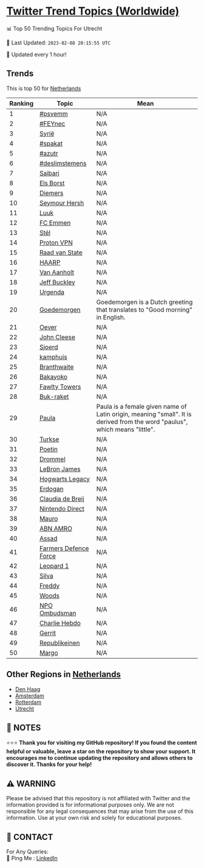[Twitter Trend Topics (Worldwide)](https://github.com/ErcinDedeoglu/Twitter-Trend-Topics)
==========


📊 Top 50 Trending Topics For Utrecht

📆 Last Updated: `2023-02-08 20:15:55 UTC`

🔧 Updated every 1 hour!


## Trends

This is top 50 for [Netherlands](</Netherlands>)

| Ranking | Topic | Mean |
| ------- | ------------ | ------------ |
| 1 | [#psvemm](http://twitter.com/search?q=%23psvemm) | N/A |
| 2 | [#FEYnec](http://twitter.com/search?q=%23FEYnec) | N/A |
| 3 | [Syrië](http://twitter.com/search?q=Syri%c3%ab) | N/A |
| 4 | [#spakat](http://twitter.com/search?q=%23spakat) | N/A |
| 5 | [#azutr](http://twitter.com/search?q=%23azutr) | N/A |
| 6 | [#deslimstemens](http://twitter.com/search?q=%23deslimstemens) | N/A |
| 7 | [Saibari](http://twitter.com/search?q=Saibari) | N/A |
| 8 | [Els Borst](http://twitter.com/search?q=Els+Borst) | N/A |
| 9 | [Diemers](http://twitter.com/search?q=Diemers) | N/A |
| 10 | [Seymour Hersh](http://twitter.com/search?q=Seymour+Hersh) | N/A |
| 11 | [Luuk](http://twitter.com/search?q=Luuk) | N/A |
| 12 | [FC Emmen](http://twitter.com/search?q=FC+Emmen) | N/A |
| 13 | [Stél](http://twitter.com/search?q=St%c3%a9l) | N/A |
| 14 | [Proton VPN](http://twitter.com/search?q=Proton+VPN) | N/A |
| 15 | [Raad van State](http://twitter.com/search?q=Raad+van+State) | N/A |
| 16 | [HAARP](http://twitter.com/search?q=HAARP) | N/A |
| 17 | [Van Aanholt](http://twitter.com/search?q=Van+Aanholt) | N/A |
| 18 | [Jeff Buckley](http://twitter.com/search?q=Jeff+Buckley) | N/A |
| 19 | [Urgenda](http://twitter.com/search?q=Urgenda) | N/A |
| 20 | [Goedemorgen](http://twitter.com/search?q=Goedemorgen) | Goedemorgen is a Dutch greeting that translates to "Good morning" in English. |
| 21 | [Oever](http://twitter.com/search?q=Oever) | N/A |
| 22 | [John Cleese](http://twitter.com/search?q=John+Cleese) | N/A |
| 23 | [Sjoerd](http://twitter.com/search?q=Sjoerd) | N/A |
| 24 | [kamphuis](http://twitter.com/search?q=kamphuis) | N/A |
| 25 | [Branthwaite](http://twitter.com/search?q=Branthwaite) | N/A |
| 26 | [Bakayoko](http://twitter.com/search?q=Bakayoko) | N/A |
| 27 | [Fawlty Towers](http://twitter.com/search?q=Fawlty+Towers) | N/A |
| 28 | [Buk-raket](http://twitter.com/search?q=Buk-raket) | N/A |
| 29 | [Paula](http://twitter.com/search?q=Paula) | Paula is a female given name of Latin origin, meaning "small". It is derived from the word "paulus", which means "little". |
| 30 | [Turkse](http://twitter.com/search?q=Turkse) | N/A |
| 31 | [Poetin](http://twitter.com/search?q=Poetin) | N/A |
| 32 | [Drommel](http://twitter.com/search?q=Drommel) | N/A |
| 33 | [LeBron James](http://twitter.com/search?q=LeBron+James) | N/A |
| 34 | [Hogwarts Legacy](http://twitter.com/search?q=Hogwarts+Legacy) | N/A |
| 35 | [Erdogan](http://twitter.com/search?q=Erdogan) | N/A |
| 36 | [Claudia de Breij](http://twitter.com/search?q=Claudia+de+Breij) | N/A |
| 37 | [Nintendo Direct](http://twitter.com/search?q=Nintendo+Direct) | N/A |
| 38 | [Mauro](http://twitter.com/search?q=Mauro) | N/A |
| 39 | [ABN AMRO](http://twitter.com/search?q=ABN+AMRO) | N/A |
| 40 | [Assad](http://twitter.com/search?q=Assad) | N/A |
| 41 | [Farmers Defence Force](http://twitter.com/search?q=Farmers+Defence+Force) | N/A |
| 42 | [Leopard 1](http://twitter.com/search?q=Leopard+1) | N/A |
| 43 | [Silva](http://twitter.com/search?q=Silva) | N/A |
| 44 | [Freddy](http://twitter.com/search?q=Freddy) | N/A |
| 45 | [Woods](http://twitter.com/search?q=Woods) | N/A |
| 46 | [NPO Ombudsman](http://twitter.com/search?q=NPO+Ombudsman) | N/A |
| 47 | [Charlie Hebdo](http://twitter.com/search?q=Charlie+Hebdo) | N/A |
| 48 | [Gerrit](http://twitter.com/search?q=Gerrit) | N/A |
| 49 | [Republikeinen](http://twitter.com/search?q=Republikeinen) | N/A |
| 50 | [Margo](http://twitter.com/search?q=Margo) | N/A |



## Other Regions in [Netherlands](</Netherlands>)

* [Den Haag](</Netherlands/Den Haag.md>)
* [Amsterdam](</Netherlands/Amsterdam.md>)
* [Rotterdam](</Netherlands/Rotterdam.md>)
* [Utrecht](</Netherlands/Utrecht.md>)



## 📝 NOTES

⭐⭐⭐ **Thank you for visiting my GitHub repository! If you found the content helpful or valuable, leave a star on the repository to show your support. It encourages me to continue updating the repository and allows others to discover it. Thanks for your help!**


## ⚠️ WARNING

Please be advised that this repository is not affiliated with Twitter and the information provided is for informational purposes only. We are not responsible for any legal consequences that may arise from the use of this information. Use at your own risk and solely for educational purposes.


## 📨 CONTACT

 For Any Queries:  
            🏓 Ping Me : [LinkedIn](https://www.linkedin.com/in/ercindedeoglu/)
